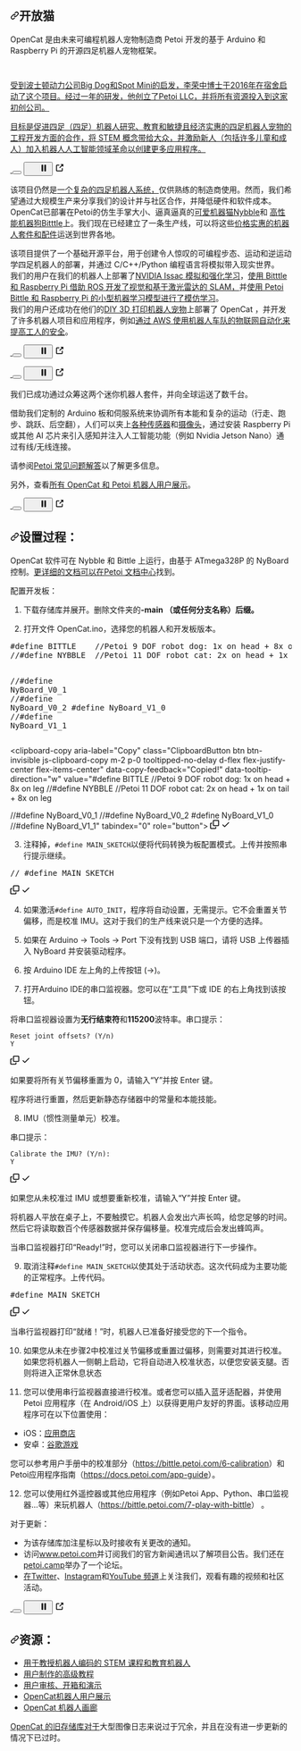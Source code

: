 <div class="Box-sc-g0xbh4-0 bJMeLZ js-snippet-clipboard-copy-unpositioned" data-hpc="true"><article class="markdown-body entry-content container-lg" itemprop="text"><h1 tabindex="-1" dir="auto"><a id="user-content-opencat" class="anchor" aria-hidden="true" tabindex="-1" href="#opencat"><svg class="octicon octicon-link" viewBox="0 0 16 16" version="1.1" width="16" height="16" aria-hidden="true"><path d="m7.775 3.275 1.25-1.25a3.5 3.5 0 1 1 4.95 4.95l-2.5 2.5a3.5 3.5 0 0 1-4.95 0 .751.751 0 0 1 .018-1.042.751.751 0 0 1 1.042-.018 1.998 1.998 0 0 0 2.83 0l2.5-2.5a2.002 2.002 0 0 0-2.83-2.83l-1.25 1.25a.751.751 0 0 1-1.042-.018.751.751 0 0 1-.018-1.042Zm-4.69 9.64a1.998 1.998 0 0 0 2.83 0l1.25-1.25a.751.751 0 0 1 1.042.018.751.751 0 0 1 .018 1.042l-1.25 1.25a3.5 3.5 0 1 1-4.95-4.95l2.5-2.5a3.5 3.5 0 0 1 4.95 0 .751.751 0 0 1-.018 1.042.751.751 0 0 1-1.042.018 1.998 1.998 0 0 0-2.83 0l-2.5 2.5a1.998 1.998 0 0 0 0 2.83Z"></path></svg></a><font style="vertical-align: inherit;"><font style="vertical-align: inherit;">开放猫</font></font></h1>
<p dir="auto"><font style="vertical-align: inherit;"><font style="vertical-align: inherit;">OpenCat 是由未来可编程机器人宠物制造商 Petoi 开发的基于 Arduino 和 Raspberry Pi 的开源四足机器人宠物框架。</font></font></p>
<p dir="auto"><animated-image data-catalyst=""><a target="_blank" rel="noopener noreferrer" href="https://github.com/PetoiCamp/NonCodeFiles/blob/master/gif/walk.gif?raw=true" data-target="animated-image.originalLink"><img src="https://github.com/PetoiCamp/NonCodeFiles/raw/master/gif/walk.gif?raw=true" alt="" style="max-width: 100%; display: inline-block;" data-target="animated-image.originalImage"></a>
      <span class="AnimatedImagePlayer" data-target="animated-image.player" hidden="">
        <a data-target="animated-image.replacedLink" class="AnimatedImagePlayer-images" href="https://github.com/PetoiCamp/NonCodeFiles/blob/master/gif/walk.gif?raw=true" target="_blank">
          
       
<p dir="auto"><animated-image data-catalyst=""><a target="_blank" rel="noopener noreferrer" href="https://github.com/PetoiCamp/NonCodeFiles/blob/master/gif/run.gif?raw=true" data-target="animated-image.originalLink"><img src="https://github.com/PetoiCamp/NonCodeFiles/raw/master/gif/run.gif?raw=true" alt="" style="max-width: 100%; display: inline-block;" data-target="animated-image.originalImage"></a>
      <span class="AnimatedImagePlayer" data-target="animated-image.player" hidden="">
        <a data-target="animated-image.replacedLink" class="AnimatedImagePlayer-images" href="https://github.com/PetoiCamp/NonCodeFiles/blob/master/gif/run.gif?raw=true" target="_blank">
          
        
<p dir="auto"><font style="vertical-align: inherit;"><font style="vertical-align: inherit;">受到波士顿动力公司Big Dog和Spot Mini的启发，李荣中博士于2016年在宿舍启动了这个项目。经过一年的研发，他创立了Petoi LLC，并将所有资源投入到这家初创公司。</font></font></p>
<p dir="auto"><font style="vertical-align: inherit;"><font style="vertical-align: inherit;">目标是促进四足（四足）机器人研究、教育和敏捷且经济实惠的四足机器人宠物的工程开发方面的合作，将 STEM 概念带给大众，并激励新人（包括许多儿童和成人）加入机器人人工智能领域革命以创建更多应用程序。</font></font></p>
<p dir="auto"><animated-image data-catalyst=""><a target="_blank" rel="noopener noreferrer" href="https://github.com/PetoiCamp/NonCodeFiles/blob/master/gif/slope.gif?raw=true" data-target="animated-image.originalLink" hidden=""><img src="https://github.com/PetoiCamp/NonCodeFiles/raw/master/gif/slope.gif?raw=true" alt="" style="max-width: 100%;" data-target="animated-image.originalImage" hidden=""></a>
      <span class="AnimatedImagePlayer" data-target="animated-image.player">
        <a data-target="animated-image.replacedLink" class="AnimatedImagePlayer-images" href="https://github.com/PetoiCamp/NonCodeFiles/blob/master/gif/slope.gif?raw=true" target="_blank">
          <span data-target="animated-image.imageContainer">
            <img data-target="animated-image.replacedImage" alt="" class="AnimatedImagePlayer-animatedImage" src="https://github.com/PetoiCamp/NonCodeFiles/raw/master/gif/slope.gif?raw=true">
          </span>
        </a>
        <button data-target="animated-image.imageButton" class="AnimatedImagePlayer-images" tabindex="-1"></button>
        <span class="AnimatedImagePlayer-controls" data-target="animated-image.controls">
          <button data-target="animated-image.playButton" class="AnimatedImagePlayer-button">
            <svg aria-hidden="true" focusable="false" class="octicon icon-play" width="16" height="16" viewBox="0 0 16 16" fill="none" xmlns="http://www.w3.org/2000/svg">
              <path d="M4 13.5427V2.45734C4 1.82607 4.69692 1.4435 5.2295 1.78241L13.9394 7.32507C14.4334 7.63943 14.4334 8.36057 13.9394 8.67493L5.2295 14.2176C4.69692 14.5565 4 14.1739 4 13.5427Z">
            </path></svg>
            <svg aria-hidden="true" focusable="false" class="octicon icon-pause" width="16" height="16" viewBox="0 0 16 16" xmlns="http://www.w3.org/2000/svg">
              <rect x="4" y="2" width="3" height="12" rx="1"></rect>
              <rect x="9" y="2" width="3" height="12" rx="1"></rect>
            </svg>
          </button>
          <a data-target="animated-image.openButton" aria-label="在新窗口中打开" class="AnimatedImagePlayer-button" href="https://github.com/PetoiCamp/NonCodeFiles/blob/master/gif/slope.gif?raw=true" target="_blank">
            <svg aria-hidden="true" class="octicon" xmlns="http://www.w3.org/2000/svg" viewBox="0 0 16 16" width="16" height="16">
              <path fill-rule="evenodd" d="M10.604 1h4.146a.25.25 0 01.25.25v4.146a.25.25 0 01-.427.177L13.03 4.03 9.28 7.78a.75.75 0 01-1.06-1.06l3.75-3.75-1.543-1.543A.25.25 0 0110.604 1zM3.75 2A1.75 1.75 0 002 3.75v8.5c0 .966.784 1.75 1.75 1.75h8.5A1.75 1.75 0 0014 12.25v-3.5a.75.75 0 00-1.5 0v3.5a.25.25 0 01-.25.25h-8.5a.25.25 0 01-.25-.25v-8.5a.25.25 0 01.25-.25h3.5a.75.75 0 000-1.5h-3.5z"></path>
            </svg>
          </a>
        </span>
      </span></animated-image></p>
<p dir="auto"><font style="vertical-align: inherit;"><font style="vertical-align: inherit;">该项目仍然是</font></font><a href="https://www.petoi.com/pages/petoi-programmable-quadruped-robot-system" rel="nofollow"><font style="vertical-align: inherit;"><font style="vertical-align: inherit;">一个复杂的四足机器人系统，</font></font></a><font style="vertical-align: inherit;"><font style="vertical-align: inherit;">仅供熟练的制造商使用。</font><font style="vertical-align: inherit;">然而，我们希望通过大规模生产来分享我们的设计并与社区合作，并降低硬件和软件成本。</font><font style="vertical-align: inherit;">OpenCat已部署在Petoi的仿生手掌大小、逼真逼真的</font></font><a href="https://www.petoi.com/collections/robots/products/petoi-nybble-robot-cat?utm_source=github&amp;utm_medium=code&amp;utm_campaign=nybble" rel="nofollow"><font style="vertical-align: inherit;"><font style="vertical-align: inherit;">可爱机器猫Nybble</font></font></a><font style="vertical-align: inherit;"><font style="vertical-align: inherit;">和
</font></font><a href="https://www.petoi.com/collections/robots/products/petoi-bittle-robot-dog?utm_source=github&amp;utm_medium=code&amp;utm_campaign=bittle" rel="nofollow"><font style="vertical-align: inherit;"><font style="vertical-align: inherit;">高性能机器狗Bitttle</font></font></a><font style="vertical-align: inherit;"><font style="vertical-align: inherit;">上。</font><font style="vertical-align: inherit;">我们现在已经建立了一条生产线，可以将这些</font></font><a href="https://www.petoi.com/store?utm_source=github&amp;utm_medium=code&amp;utm_campaign=store" rel="nofollow"><font style="vertical-align: inherit;"><font style="vertical-align: inherit;">价格实惠的机器人套件和配件</font></font></a><font style="vertical-align: inherit;"><font style="vertical-align: inherit;">运送到世界各地。</font></font></p>
<p dir="auto"><font style="vertical-align: inherit;"><font style="vertical-align: inherit;">该项目提供了一个基础开源平台，用于创建令人惊叹的可编程步态、运动和逆运动学四足机器人的部署，并通过 C/C++/Python 编程语言将模拟带入现实世界。</font></font><br><font style="vertical-align: inherit;"><font style="vertical-align: inherit;">
我们的用户在我们的机器人上部署了</font></font><a href="https://www.youtube.com/playlist?list=PLHMFXft_rV6MWNGyofDzRhpatxZuUZMdg" rel="nofollow"><font style="vertical-align: inherit;"><font style="vertical-align: inherit;">NVIDIA Issac 模拟和强化学习</font></font></a><font style="vertical-align: inherit;"><font style="vertical-align: inherit;">，</font></font><a href="https://www.youtube.com/watch?v=uXpQUIF_Jyk&amp;list=PLHMFXft_rV6MWNGyofDzRhpatxZuUZMdg&amp;index=6" rel="nofollow"><font style="vertical-align: inherit;"><font style="vertical-align: inherit;">使用 Bitttle 和 Raspberry Pi 借助 ROS 开发了视觉和基于激光雷达的 SLAM，</font></font></a><font style="vertical-align: inherit;"><font style="vertical-align: inherit;">并</font></font><a href="https://www.learnwitharobot.com/p/imitation-learning-with-petoi-bittle" rel="nofollow"><font style="vertical-align: inherit;"><font style="vertical-align: inherit;">使用 Petoi Bittle 和 Raspberry Pi 的小型机器学习模型进行了模仿学习</font></font></a><font style="vertical-align: inherit;"><font style="vertical-align: inherit;">。</font></font><br><font style="vertical-align: inherit;"><font style="vertical-align: inherit;">
我们的用户还成功在他们的</font></font><a href="https://www.petoi.com/pages/3d-printed-robot-dog-robot-cat" rel="nofollow"><font style="vertical-align: inherit;"><font style="vertical-align: inherit;">DIY 3D 打印机器人宠物</font></font></a><font style="vertical-align: inherit;"><font style="vertical-align: inherit;">上部署了 OpenCat ，并开发了许多机器人项目和应用程序，例如</font></font><a href="https://www.petoi.com/blogs/blog/aws-iot-robot-fleet-demo-with-petoi-bittle" rel="nofollow"><font style="vertical-align: inherit;"><font style="vertical-align: inherit;">通过 AWS 使用机器人车队的物联网自动化来提高工人的安全</font></font></a><font style="vertical-align: inherit;"><font style="vertical-align: inherit;">。</font></font></p>
<p dir="auto"><animated-image data-catalyst=""><a target="_blank" rel="noopener noreferrer" href="https://github.com/PetoiCamp/NonCodeFiles/blob/master/gif/stand.gif?raw=true" data-target="animated-image.originalLink" hidden=""><img src="https://github.com/PetoiCamp/NonCodeFiles/raw/master/gif/stand.gif?raw=true" alt="" style="max-width: 100%;" data-target="animated-image.originalImage" hidden=""></a>
      <span class="AnimatedImagePlayer" data-target="animated-image.player">
        <a data-target="animated-image.replacedLink" class="AnimatedImagePlayer-images" href="https://github.com/PetoiCamp/NonCodeFiles/blob/master/gif/stand.gif?raw=true" target="_blank">
          <span data-target="animated-image.imageContainer">
            <img data-target="animated-image.replacedImage" alt="" class="AnimatedImagePlayer-animatedImage" src="https://github.com/PetoiCamp/NonCodeFiles/raw/master/gif/stand.gif?raw=true">
          </span>
        </a>
        <button data-target="animated-image.imageButton" class="AnimatedImagePlayer-images" tabindex="-1"></button>
        <span class="AnimatedImagePlayer-controls" data-target="animated-image.controls">
          <button data-target="animated-image.playButton" class="AnimatedImagePlayer-button">
            <svg aria-hidden="true" focusable="false" class="octicon icon-play" width="16" height="16" viewBox="0 0 16 16" fill="none" xmlns="http://www.w3.org/2000/svg">
              <path d="M4 13.5427V2.45734C4 1.82607 4.69692 1.4435 5.2295 1.78241L13.9394 7.32507C14.4334 7.63943 14.4334 8.36057 13.9394 8.67493L5.2295 14.2176C4.69692 14.5565 4 14.1739 4 13.5427Z">
            </path></svg>
            <svg aria-hidden="true" focusable="false" class="octicon icon-pause" width="16" height="16" viewBox="0 0 16 16" xmlns="http://www.w3.org/2000/svg">
              <rect x="4" y="2" width="3" height="12" rx="1"></rect>
              <rect x="9" y="2" width="3" height="12" rx="1"></rect>
            </svg>
          </button>
          <a data-target="animated-image.openButton" aria-label="在新窗口中打开" class="AnimatedImagePlayer-button" href="https://github.com/PetoiCamp/NonCodeFiles/blob/master/gif/stand.gif?raw=true" target="_blank">
            <svg aria-hidden="true" class="octicon" xmlns="http://www.w3.org/2000/svg" viewBox="0 0 16 16" width="16" height="16">
              <path fill-rule="evenodd" d="M10.604 1h4.146a.25.25 0 01.25.25v4.146a.25.25 0 01-.427.177L13.03 4.03 9.28 7.78a.75.75 0 01-1.06-1.06l3.75-3.75-1.543-1.543A.25.25 0 0110.604 1zM3.75 2A1.75 1.75 0 002 3.75v8.5c0 .966.784 1.75 1.75 1.75h8.5A1.75 1.75 0 0014 12.25v-3.5a.75.75 0 00-1.5 0v3.5a.25.25 0 01-.25.25h-8.5a.25.25 0 01-.25-.25v-8.5a.25.25 0 01.25-.25h3.5a.75.75 0 000-1.5h-3.5z"></path>
            </svg>
          </a>
        </span>
      </span></animated-image></p>
<p dir="auto"><animated-image data-catalyst=""><a target="_blank" rel="noopener noreferrer" href="https://github.com/PetoiCamp/NonCodeFiles/blob/master/gif/NybbleBalance.gif?raw=true" data-target="animated-image.originalLink" hidden=""><img src="https://github.com/PetoiCamp/NonCodeFiles/raw/master/gif/NybbleBalance.gif?raw=true" alt="" style="max-width: 100%;" data-target="animated-image.originalImage" hidden=""></a>
      <span class="AnimatedImagePlayer" data-target="animated-image.player">
        <a data-target="animated-image.replacedLink" class="AnimatedImagePlayer-images" href="https://github.com/PetoiCamp/NonCodeFiles/blob/master/gif/NybbleBalance.gif?raw=true" target="_blank">
          <span data-target="animated-image.imageContainer">
            <img data-target="animated-image.replacedImage" alt="" class="AnimatedImagePlayer-animatedImage" src="https://github.com/PetoiCamp/NonCodeFiles/raw/master/gif/NybbleBalance.gif?raw=true">
          </span>
        </a>
        <button data-target="animated-image.imageButton" class="AnimatedImagePlayer-images" tabindex="-1"></button>
        <span class="AnimatedImagePlayer-controls" data-target="animated-image.controls">
          <button data-target="animated-image.playButton" class="AnimatedImagePlayer-button">
            <svg aria-hidden="true" focusable="false" class="octicon icon-play" width="16" height="16" viewBox="0 0 16 16" fill="none" xmlns="http://www.w3.org/2000/svg">
              <path d="M4 13.5427V2.45734C4 1.82607 4.69692 1.4435 5.2295 1.78241L13.9394 7.32507C14.4334 7.63943 14.4334 8.36057 13.9394 8.67493L5.2295 14.2176C4.69692 14.5565 4 14.1739 4 13.5427Z">
            </path></svg>
            <svg aria-hidden="true" focusable="false" class="octicon icon-pause" width="16" height="16" viewBox="0 0 16 16" xmlns="http://www.w3.org/2000/svg">
              <rect x="4" y="2" width="3" height="12" rx="1"></rect>
              <rect x="9" y="2" width="3" height="12" rx="1"></rect>
            </svg>
          </button>
          <a data-target="animated-image.openButton" aria-label="在新窗口中打开" class="AnimatedImagePlayer-button" href="https://github.com/PetoiCamp/NonCodeFiles/blob/master/gif/NybbleBalance.gif?raw=true" target="_blank">
            <svg aria-hidden="true" class="octicon" xmlns="http://www.w3.org/2000/svg" viewBox="0 0 16 16" width="16" height="16">
              <path fill-rule="evenodd" d="M10.604 1h4.146a.25.25 0 01.25.25v4.146a.25.25 0 01-.427.177L13.03 4.03 9.28 7.78a.75.75 0 01-1.06-1.06l3.75-3.75-1.543-1.543A.25.25 0 0110.604 1zM3.75 2A1.75 1.75 0 002 3.75v8.5c0 .966.784 1.75 1.75 1.75h8.5A1.75 1.75 0 0014 12.25v-3.5a.75.75 0 00-1.5 0v3.5a.25.25 0 01-.25.25h-8.5a.25.25 0 01-.25-.25v-8.5a.25.25 0 01.25-.25h3.5a.75.75 0 000-1.5h-3.5z"></path>
            </svg>
          </a>
        </span>
      </span></animated-image></p>
<p dir="auto"><font style="vertical-align: inherit;"><font style="vertical-align: inherit;">我们已成功通过众筹这两个迷你机器人套件，并向全球运送了数千台。</font></font></p>
<p dir="auto"><font style="vertical-align: inherit;"><font style="vertical-align: inherit;">借助我们定制的 Arduino 板和伺服系统来协调所有本能和复杂的运动（行走、跑步、跳跃、后空翻），人们可以夹上</font></font><a href="https://www.petoi.com/products/petoi-sensor-pack" rel="nofollow"><font style="vertical-align: inherit;"><font style="vertical-align: inherit;">各种传感器</font></font></a><font style="vertical-align: inherit;"><font style="vertical-align: inherit;">和</font></font><a href="https://www.petoi.com/products/intelligent-camera-module" rel="nofollow"><font style="vertical-align: inherit;"><font style="vertical-align: inherit;">摄像头</font></font></a><font style="vertical-align: inherit;"><font style="vertical-align: inherit;">，通过安装 Raspberry Pi 或其他 AI 芯片来引入感知并注入人工智能功能（例如 Nvidia Jetson Nano）通过有线/无线连接。</font></font></p>
<p dir="auto"><font style="vertical-align: inherit;"><font style="vertical-align: inherit;">请参阅</font></font><a href="https://www.petoi.com/pages/faq?utm_source=github&amp;utm_medium=code&amp;utm_campaign=faq" rel="nofollow"><font style="vertical-align: inherit;"><font style="vertical-align: inherit;">Petoi 常见问题解答</font></font></a><font style="vertical-align: inherit;"><font style="vertical-align: inherit;">以了解更多信息。</font></font></p>
<p dir="auto"><font style="vertical-align: inherit;"><font style="vertical-align: inherit;">另外，查看</font></font><a href="https://www.petoi.camp/forum/showcase" rel="nofollow"><font style="vertical-align: inherit;"><font style="vertical-align: inherit;">所有 OpenCat 和 Petoi 机器人用户展示</font></font></a><font style="vertical-align: inherit;"><font style="vertical-align: inherit;">。</font></font></p>
<p dir="auto"><animated-image data-catalyst=""><a target="_blank" rel="noopener noreferrer" href="https://github.com/PetoiCamp/NonCodeFiles/blob/master/gif/ball.gif?raw=true" data-target="animated-image.originalLink" hidden=""><img src="https://github.com/PetoiCamp/NonCodeFiles/raw/master/gif/ball.gif?raw=true" alt="" style="max-width: 100%;" data-target="animated-image.originalImage" hidden=""></a>
      <span class="AnimatedImagePlayer" data-target="animated-image.player">
        <a data-target="animated-image.replacedLink" class="AnimatedImagePlayer-images" href="https://github.com/PetoiCamp/NonCodeFiles/blob/master/gif/ball.gif?raw=true" target="_blank">
          <span data-target="animated-image.imageContainer">
            <img data-target="animated-image.replacedImage" alt="" class="AnimatedImagePlayer-animatedImage" src="https://github.com/PetoiCamp/NonCodeFiles/raw/master/gif/ball.gif?raw=true">
          </span>
        </a>
        <button data-target="animated-image.imageButton" class="AnimatedImagePlayer-images" tabindex="-1"></button>
        <span class="AnimatedImagePlayer-controls" data-target="animated-image.controls">
          <button data-target="animated-image.playButton" class="AnimatedImagePlayer-button">
            <svg aria-hidden="true" focusable="false" class="octicon icon-play" width="16" height="16" viewBox="0 0 16 16" fill="none" xmlns="http://www.w3.org/2000/svg">
              <path d="M4 13.5427V2.45734C4 1.82607 4.69692 1.4435 5.2295 1.78241L13.9394 7.32507C14.4334 7.63943 14.4334 8.36057 13.9394 8.67493L5.2295 14.2176C4.69692 14.5565 4 14.1739 4 13.5427Z">
            </path></svg>
            <svg aria-hidden="true" focusable="false" class="octicon icon-pause" width="16" height="16" viewBox="0 0 16 16" xmlns="http://www.w3.org/2000/svg">
              <rect x="4" y="2" width="3" height="12" rx="1"></rect>
              <rect x="9" y="2" width="3" height="12" rx="1"></rect>
            </svg>
          </button>
          <a data-target="animated-image.openButton" aria-label="在新窗口中打开" class="AnimatedImagePlayer-button" href="https://github.com/PetoiCamp/NonCodeFiles/blob/master/gif/ball.gif?raw=true" target="_blank">
            <svg aria-hidden="true" class="octicon" xmlns="http://www.w3.org/2000/svg" viewBox="0 0 16 16" width="16" height="16">
              <path fill-rule="evenodd" d="M10.604 1h4.146a.25.25 0 01.25.25v4.146a.25.25 0 01-.427.177L13.03 4.03 9.28 7.78a.75.75 0 01-1.06-1.06l3.75-3.75-1.543-1.543A.25.25 0 0110.604 1zM3.75 2A1.75 1.75 0 002 3.75v8.5c0 .966.784 1.75 1.75 1.75h8.5A1.75 1.75 0 0014 12.25v-3.5a.75.75 0 00-1.5 0v3.5a.25.25 0 01-.25.25h-8.5a.25.25 0 01-.25-.25v-8.5a.25.25 0 01.25-.25h3.5a.75.75 0 000-1.5h-3.5z"></path>
            </svg>
          </a>
        </span>
      </span></animated-image></p>
<h2 tabindex="-1" dir="auto"><a id="user-content-setup--process" class="anchor" aria-hidden="true" tabindex="-1" href="#setup--process"><svg class="octicon octicon-link" viewBox="0 0 16 16" version="1.1" width="16" height="16" aria-hidden="true"><path d="m7.775 3.275 1.25-1.25a3.5 3.5 0 1 1 4.95 4.95l-2.5 2.5a3.5 3.5 0 0 1-4.95 0 .751.751 0 0 1 .018-1.042.751.751 0 0 1 1.042-.018 1.998 1.998 0 0 0 2.83 0l2.5-2.5a2.002 2.002 0 0 0-2.83-2.83l-1.25 1.25a.751.751 0 0 1-1.042-.018.751.751 0 0 1-.018-1.042Zm-4.69 9.64a1.998 1.998 0 0 0 2.83 0l1.25-1.25a.751.751 0 0 1 1.042.018.751.751 0 0 1 .018 1.042l-1.25 1.25a3.5 3.5 0 1 1-4.95-4.95l2.5-2.5a3.5 3.5 0 0 1 4.95 0 .751.751 0 0 1-.018 1.042.751.751 0 0 1-1.042.018 1.998 1.998 0 0 0-2.83 0l-2.5 2.5a1.998 1.998 0 0 0 0 2.83Z"></path></svg></a><font style="vertical-align: inherit;"><font style="vertical-align: inherit;">设置过程：</font></font></h2>
<p dir="auto"><font style="vertical-align: inherit;"><font style="vertical-align: inherit;">OpenCat 软件可在 Nybble 和 Bittle 上运行，由基于 ATmega328P 的 NyBoard 控制。</font></font><a href="https://docs.petoi.com" rel="nofollow"><font style="vertical-align: inherit;"><font style="vertical-align: inherit;">更详细的文档可以在Petoi 文档中心</font></font></a><font style="vertical-align: inherit;"><font style="vertical-align: inherit;">找到</font><font style="vertical-align: inherit;">。</font></font></p>
<p dir="auto"><font style="vertical-align: inherit;"><font style="vertical-align: inherit;">配置开发板：</font></font></p>
<ol dir="auto">
<li>
<p dir="auto"><font style="vertical-align: inherit;"><font style="vertical-align: inherit;">下载存储库并展开。</font><font style="vertical-align: inherit;">删除</font><font style="vertical-align: inherit;">文件夹的</font></font><strong><font style="vertical-align: inherit;"><font style="vertical-align: inherit;">-main （或任何分支名称）后缀。</font></font></strong><font style="vertical-align: inherit;"></font></p>
</li>
<li>
<p dir="auto"><font style="vertical-align: inherit;"><font style="vertical-align: inherit;">打开文件 OpenCat.ino，选择您的机器人和开发板版本。</font></font></p>
</li>
</ol>
<div class="highlight highlight-source-c++ notranslate position-relative overflow-auto" dir="auto"><pre>#<span class="pl-k">define</span> <span class="pl-en">BITTLE</span>    <span class="pl-c"><span class="pl-c">//</span>Petoi 9 DOF robot dog: 1x on head + 8x on leg</span>
<span class="pl-c"><span class="pl-c">//</span>#define NYBBLE  //Petoi 11 DOF robot cat: 2x on head + 1x on tail + 8x on leg</span>

<span class="pl-c"><span class="pl-c">//</span>#define NyBoard_V0_1</span>
<span class="pl-c"><span class="pl-c">//</span>#define NyBoard_V0_2</span>
#define NyBoard_V1_0
<span class="pl-c"><span class="pl-c">//</span>#define NyBoard_V1_1</span></pre><div class="zeroclipboard-container">
    <clipboard-copy aria-label="Copy" class="ClipboardButton btn btn-invisible js-clipboard-copy m-2 p-0 tooltipped-no-delay d-flex flex-justify-center flex-items-center" data-copy-feedback="Copied!" data-tooltip-direction="w" value="#define BITTLE    //Petoi 9 DOF robot dog: 1x on head + 8x on leg
//#define NYBBLE  //Petoi 11 DOF robot cat: 2x on head + 1x on tail + 8x on leg

//#define NyBoard_V0_1
//#define NyBoard_V0_2
#define NyBoard_V1_0
//#define NyBoard_V1_1" tabindex="0" role="button">
      <svg aria-hidden="true" height="16" viewBox="0 0 16 16" version="1.1" width="16" data-view-component="true" class="octicon octicon-copy js-clipboard-copy-icon">
    <path d="M0 6.75C0 5.784.784 5 1.75 5h1.5a.75.75 0 0 1 0 1.5h-1.5a.25.25 0 0 0-.25.25v7.5c0 .138.112.25.25.25h7.5a.25.25 0 0 0 .25-.25v-1.5a.75.75 0 0 1 1.5 0v1.5A1.75 1.75 0 0 1 9.25 16h-7.5A1.75 1.75 0 0 1 0 14.25Z"></path><path d="M5 1.75C5 .784 5.784 0 6.75 0h7.5C15.216 0 16 .784 16 1.75v7.5A1.75 1.75 0 0 1 14.25 11h-7.5A1.75 1.75 0 0 1 5 9.25Zm1.75-.25a.25.25 0 0 0-.25.25v7.5c0 .138.112.25.25.25h7.5a.25.25 0 0 0 .25-.25v-7.5a.25.25 0 0 0-.25-.25Z"></path>
</svg>
      <svg aria-hidden="true" height="16" viewBox="0 0 16 16" version="1.1" width="16" data-view-component="true" class="octicon octicon-check js-clipboard-check-icon color-fg-success d-none">
    <path d="M13.78 4.22a.75.75 0 0 1 0 1.06l-7.25 7.25a.75.75 0 0 1-1.06 0L2.22 9.28a.751.751 0 0 1 .018-1.042.751.751 0 0 1 1.042-.018L6 10.94l6.72-6.72a.75.75 0 0 1 1.06 0Z"></path>
</svg>
    </clipboard-copy>
  </div></div>
<ol start="3" dir="auto">
<li><font style="vertical-align: inherit;"><font style="vertical-align: inherit;">注释掉，</font></font><code>#define MAIN_SKETCH</code><font style="vertical-align: inherit;"><font style="vertical-align: inherit;">以便将代码转换为板配置模式。</font><font style="vertical-align: inherit;">上传并按照串行提示继续。</font></font></li>
</ol>
<div class="highlight highlight-source-c++ notranslate position-relative overflow-auto" dir="auto"><pre><span class="pl-c"><span class="pl-c">//</span> #define MAIN_SKETCH</span></pre><div class="zeroclipboard-container">
    <clipboard-copy aria-label="Copy" class="ClipboardButton btn btn-invisible js-clipboard-copy m-2 p-0 tooltipped-no-delay d-flex flex-justify-center flex-items-center" data-copy-feedback="Copied!" data-tooltip-direction="w" value="// #define MAIN_SKETCH" tabindex="0" role="button">
      <svg aria-hidden="true" height="16" viewBox="0 0 16 16" version="1.1" width="16" data-view-component="true" class="octicon octicon-copy js-clipboard-copy-icon">
    <path d="M0 6.75C0 5.784.784 5 1.75 5h1.5a.75.75 0 0 1 0 1.5h-1.5a.25.25 0 0 0-.25.25v7.5c0 .138.112.25.25.25h7.5a.25.25 0 0 0 .25-.25v-1.5a.75.75 0 0 1 1.5 0v1.5A1.75 1.75 0 0 1 9.25 16h-7.5A1.75 1.75 0 0 1 0 14.25Z"></path><path d="M5 1.75C5 .784 5.784 0 6.75 0h7.5C15.216 0 16 .784 16 1.75v7.5A1.75 1.75 0 0 1 14.25 11h-7.5A1.75 1.75 0 0 1 5 9.25Zm1.75-.25a.25.25 0 0 0-.25.25v7.5c0 .138.112.25.25.25h7.5a.25.25 0 0 0 .25-.25v-7.5a.25.25 0 0 0-.25-.25Z"></path>
</svg>
      <svg aria-hidden="true" height="16" viewBox="0 0 16 16" version="1.1" width="16" data-view-component="true" class="octicon octicon-check js-clipboard-check-icon color-fg-success d-none">
    <path d="M13.78 4.22a.75.75 0 0 1 0 1.06l-7.25 7.25a.75.75 0 0 1-1.06 0L2.22 9.28a.751.751 0 0 1 .018-1.042.751.751 0 0 1 1.042-.018L6 10.94l6.72-6.72a.75.75 0 0 1 1.06 0Z"></path>
</svg>
    </clipboard-copy>
  </div></div>
<ol start="4" dir="auto">
<li>
<p dir="auto"><font style="vertical-align: inherit;"><font style="vertical-align: inherit;">如果激活</font></font><code>#define AUTO_INIT</code><font style="vertical-align: inherit;"><font style="vertical-align: inherit;">，程序将自动设置，无需提示。</font><font style="vertical-align: inherit;">它不会重置关节偏移，而是校准 IMU。</font><font style="vertical-align: inherit;">这对于我们的生产线来说只是一个方便的选择。</font></font></p>
</li>
<li>
<p dir="auto"><font style="vertical-align: inherit;"><font style="vertical-align: inherit;">如果在 Arduino -&gt; Tools -&gt; Port 下没有找到 USB 端口，请将 USB 上传器插入 NyBoard 并安装驱动程序。</font></font></p>
</li>
<li>
<p dir="auto"><font style="vertical-align: inherit;"><font style="vertical-align: inherit;">按 Arduino IDE 左上角的上传按钮 (-&gt;)。</font></font></p>
</li>
<li>
<p dir="auto"><font style="vertical-align: inherit;"><font style="vertical-align: inherit;">打开Arduino IDE的串口监视器。</font><font style="vertical-align: inherit;">您可以在“工具”下或 IDE 的右上角找到该按钮。</font></font></p>
</li>
</ol>
<p dir="auto"><font style="vertical-align: inherit;"><font style="vertical-align: inherit;">将串口监视器设置为</font></font><strong><font style="vertical-align: inherit;"><font style="vertical-align: inherit;">无行结束符</font></font></strong><font style="vertical-align: inherit;"><font style="vertical-align: inherit;">和</font></font><strong><font style="vertical-align: inherit;"><font style="vertical-align: inherit;">115200</font></font></strong><font style="vertical-align: inherit;"><font style="vertical-align: inherit;">波特率。</font><font style="vertical-align: inherit;">串口提示：</font></font></p>
<div class="snippet-clipboard-content notranslate position-relative overflow-auto"><pre class="notranslate"><code>Reset joint offsets? (Y/n)
Y
</code></pre><div class="zeroclipboard-container">
    <clipboard-copy aria-label="Copy" class="ClipboardButton btn btn-invisible js-clipboard-copy m-2 p-0 tooltipped-no-delay d-flex flex-justify-center flex-items-center" data-copy-feedback="Copied!" data-tooltip-direction="w" value="Reset joint offsets? (Y/n)
Y" tabindex="0" role="button">
      <svg aria-hidden="true" height="16" viewBox="0 0 16 16" version="1.1" width="16" data-view-component="true" class="octicon octicon-copy js-clipboard-copy-icon">
    <path d="M0 6.75C0 5.784.784 5 1.75 5h1.5a.75.75 0 0 1 0 1.5h-1.5a.25.25 0 0 0-.25.25v7.5c0 .138.112.25.25.25h7.5a.25.25 0 0 0 .25-.25v-1.5a.75.75 0 0 1 1.5 0v1.5A1.75 1.75 0 0 1 9.25 16h-7.5A1.75 1.75 0 0 1 0 14.25Z"></path><path d="M5 1.75C5 .784 5.784 0 6.75 0h7.5C15.216 0 16 .784 16 1.75v7.5A1.75 1.75 0 0 1 14.25 11h-7.5A1.75 1.75 0 0 1 5 9.25Zm1.75-.25a.25.25 0 0 0-.25.25v7.5c0 .138.112.25.25.25h7.5a.25.25 0 0 0 .25-.25v-7.5a.25.25 0 0 0-.25-.25Z"></path>
</svg>
      <svg aria-hidden="true" height="16" viewBox="0 0 16 16" version="1.1" width="16" data-view-component="true" class="octicon octicon-check js-clipboard-check-icon color-fg-success d-none">
    <path d="M13.78 4.22a.75.75 0 0 1 0 1.06l-7.25 7.25a.75.75 0 0 1-1.06 0L2.22 9.28a.751.751 0 0 1 .018-1.042.751.751 0 0 1 1.042-.018L6 10.94l6.72-6.72a.75.75 0 0 1 1.06 0Z"></path>
</svg>
    </clipboard-copy>
  </div></div>
<p dir="auto"><font style="vertical-align: inherit;"><font style="vertical-align: inherit;">如果要将所有关节偏移重置为 0，请输入“Y”并按 Enter 键。</font></font></p>
<p dir="auto"><font style="vertical-align: inherit;"><font style="vertical-align: inherit;">程序将进行重置，然后更新静态存储器中的常量和本能技能。</font></font></p>
<ol start="8" dir="auto">
<li><font style="vertical-align: inherit;"><font style="vertical-align: inherit;">IMU（惯性测量单元）校准。</font></font></li>
</ol>
<p dir="auto"><font style="vertical-align: inherit;"><font style="vertical-align: inherit;">串口提示：</font></font></p>
<div class="snippet-clipboard-content notranslate position-relative overflow-auto"><pre class="notranslate"><code>Calibrate the IMU? (Y/n):
Y
</code></pre><div class="zeroclipboard-container">
    <clipboard-copy aria-label="Copy" class="ClipboardButton btn btn-invisible js-clipboard-copy m-2 p-0 tooltipped-no-delay d-flex flex-justify-center flex-items-center" data-copy-feedback="Copied!" data-tooltip-direction="w" value="Calibrate the IMU? (Y/n):
Y" tabindex="0" role="button">
      <svg aria-hidden="true" height="16" viewBox="0 0 16 16" version="1.1" width="16" data-view-component="true" class="octicon octicon-copy js-clipboard-copy-icon">
    <path d="M0 6.75C0 5.784.784 5 1.75 5h1.5a.75.75 0 0 1 0 1.5h-1.5a.25.25 0 0 0-.25.25v7.5c0 .138.112.25.25.25h7.5a.25.25 0 0 0 .25-.25v-1.5a.75.75 0 0 1 1.5 0v1.5A1.75 1.75 0 0 1 9.25 16h-7.5A1.75 1.75 0 0 1 0 14.25Z"></path><path d="M5 1.75C5 .784 5.784 0 6.75 0h7.5C15.216 0 16 .784 16 1.75v7.5A1.75 1.75 0 0 1 14.25 11h-7.5A1.75 1.75 0 0 1 5 9.25Zm1.75-.25a.25.25 0 0 0-.25.25v7.5c0 .138.112.25.25.25h7.5a.25.25 0 0 0 .25-.25v-7.5a.25.25 0 0 0-.25-.25Z"></path>
</svg>
      <svg aria-hidden="true" height="16" viewBox="0 0 16 16" version="1.1" width="16" data-view-component="true" class="octicon octicon-check js-clipboard-check-icon color-fg-success d-none">
    <path d="M13.78 4.22a.75.75 0 0 1 0 1.06l-7.25 7.25a.75.75 0 0 1-1.06 0L2.22 9.28a.751.751 0 0 1 .018-1.042.751.751 0 0 1 1.042-.018L6 10.94l6.72-6.72a.75.75 0 0 1 1.06 0Z"></path>
</svg>
    </clipboard-copy>
  </div></div>
<p dir="auto"><font style="vertical-align: inherit;"><font style="vertical-align: inherit;">如果您从未校准过 IMU 或想要重新校准，请输入“Y”并按 Enter 键。</font></font></p>
<p dir="auto"><font style="vertical-align: inherit;"><font style="vertical-align: inherit;">将机器人平放在桌子上，不要触摸它。</font><font style="vertical-align: inherit;">机器人会发出六声长鸣，给您足够的时间。</font><font style="vertical-align: inherit;">然后它将读取数百个传感器数据并保存偏移量。</font><font style="vertical-align: inherit;">校准完成后会发出蜂鸣声。</font></font></p>
<p dir="auto"><font style="vertical-align: inherit;"><font style="vertical-align: inherit;">当串口监视器打印“Ready!”时，您可以关闭串口监视器进行下一步操作。</font></font></p>
<ol start="9" dir="auto">
<li><font style="vertical-align: inherit;"><font style="vertical-align: inherit;">取消注释</font></font><code>#define MAIN_SKETCH</code><font style="vertical-align: inherit;"><font style="vertical-align: inherit;">以使其处于活动状态。</font><font style="vertical-align: inherit;">这次代码成为主要功能的正常程序。</font><font style="vertical-align: inherit;">上传代码。</font></font></li>
</ol>
<div class="highlight highlight-source-c++ notranslate position-relative overflow-auto" dir="auto"><pre>#<span class="pl-k">define</span> <span class="pl-en">MAIN_SKETCH</span></pre><div class="zeroclipboard-container">
    <clipboard-copy aria-label="Copy" class="ClipboardButton btn btn-invisible js-clipboard-copy m-2 p-0 tooltipped-no-delay d-flex flex-justify-center flex-items-center" data-copy-feedback="Copied!" data-tooltip-direction="w" value="#define MAIN_SKETCH" tabindex="0" role="button">
      <svg aria-hidden="true" height="16" viewBox="0 0 16 16" version="1.1" width="16" data-view-component="true" class="octicon octicon-copy js-clipboard-copy-icon">
    <path d="M0 6.75C0 5.784.784 5 1.75 5h1.5a.75.75 0 0 1 0 1.5h-1.5a.25.25 0 0 0-.25.25v7.5c0 .138.112.25.25.25h7.5a.25.25 0 0 0 .25-.25v-1.5a.75.75 0 0 1 1.5 0v1.5A1.75 1.75 0 0 1 9.25 16h-7.5A1.75 1.75 0 0 1 0 14.25Z"></path><path d="M5 1.75C5 .784 5.784 0 6.75 0h7.5C15.216 0 16 .784 16 1.75v7.5A1.75 1.75 0 0 1 14.25 11h-7.5A1.75 1.75 0 0 1 5 9.25Zm1.75-.25a.25.25 0 0 0-.25.25v7.5c0 .138.112.25.25.25h7.5a.25.25 0 0 0 .25-.25v-7.5a.25.25 0 0 0-.25-.25Z"></path>
</svg>
      <svg aria-hidden="true" height="16" viewBox="0 0 16 16" version="1.1" width="16" data-view-component="true" class="octicon octicon-check js-clipboard-check-icon color-fg-success d-none">
    <path d="M13.78 4.22a.75.75 0 0 1 0 1.06l-7.25 7.25a.75.75 0 0 1-1.06 0L2.22 9.28a.751.751 0 0 1 .018-1.042.751.751 0 0 1 1.042-.018L6 10.94l6.72-6.72a.75.75 0 0 1 1.06 0Z"></path>
</svg>
    </clipboard-copy>
  </div></div>
<p dir="auto"><font style="vertical-align: inherit;"><font style="vertical-align: inherit;">当串行监视器打印“就绪！”时，机器人已准备好接受您的下一个指令。</font></font></p>
<ol start="10" dir="auto">
<li>
<p dir="auto"><font style="vertical-align: inherit;"><font style="vertical-align: inherit;">如果您从未在步骤2中校准过关节偏移或重置过偏移，则需要对其进行校准。</font><font style="vertical-align: inherit;">如果您将机器人一侧朝上启动，它将自动进入校准状态，以便您安装支腿。</font><font style="vertical-align: inherit;">否则将进入正常休息状态</font></font></p>
</li>
<li>
<p dir="auto"><font style="vertical-align: inherit;"><font style="vertical-align: inherit;">您可以使用串行监视器直接进行校准。</font><font style="vertical-align: inherit;">或者您可以插入蓝牙适配器，并使用 Petoi 应用程序（在 Android/iOS 上）以获得更用户友好的界面。</font><font style="vertical-align: inherit;">该移动应用程序可在以下位置使用：</font></font></p>
</li>
</ol>
<ul dir="auto">
<li><font style="vertical-align: inherit;"><font style="vertical-align: inherit;">iOS：</font></font><a href="https://apps.apple.com/us/app/petoi/id1581548095" rel="nofollow"><font style="vertical-align: inherit;"><font style="vertical-align: inherit;">应用商店</font></font></a></li>
<li><font style="vertical-align: inherit;"><font style="vertical-align: inherit;">安卓：</font></font><a href="https://play.google.com/store/apps/details?id=com.petoi.petoiapp" rel="nofollow"><font style="vertical-align: inherit;"><font style="vertical-align: inherit;">谷歌游戏</font></font></a></li>
</ul>
<p dir="auto"><font style="vertical-align: inherit;"><font style="vertical-align: inherit;">您可以参考用户手册中的校准部分（</font></font><a href="https://bittle.petoi.com/6-calibration" rel="nofollow"><font style="vertical-align: inherit;"><font style="vertical-align: inherit;">https://bittle.petoi.com/6-calibration</font></font></a><font style="vertical-align: inherit;"><font style="vertical-align: inherit;">）和Petoi应用程序指南（</font></font><a href="https://docs.petoi.com/app-guide" rel="nofollow"><font style="vertical-align: inherit;"><font style="vertical-align: inherit;">https://docs.petoi.com/app-guide</font></font></a><font style="vertical-align: inherit;"><font style="vertical-align: inherit;">）。</font></font></p>
<ol start="12" dir="auto">
<li><font style="vertical-align: inherit;"><font style="vertical-align: inherit;">您可以使用红外遥控器或其他应用程序（例如Petoi App、Python、串口监视器...等）来玩机器人（</font></font><a href="https://bittle.petoi.com/7-play-with-bittle" rel="nofollow"><font style="vertical-align: inherit;"><font style="vertical-align: inherit;">https://bittle.petoi.com/7-play-with-bittle</font></font></a><font style="vertical-align: inherit;"><font style="vertical-align: inherit;">） 。</font></font></li>
</ol>
<p dir="auto"><font style="vertical-align: inherit;"><font style="vertical-align: inherit;">对于更新：</font></font></p>
<ul dir="auto">
<li><font style="vertical-align: inherit;"><font style="vertical-align: inherit;">为该存储库加注星标以及时接收有关更改的通知。</font></font></li>
<li><font style="vertical-align: inherit;"><font style="vertical-align: inherit;">访问</font></font><a href="http://www.petoi.com" rel="nofollow"><font style="vertical-align: inherit;"><font style="vertical-align: inherit;">www.petoi.com</font></font></a><font style="vertical-align: inherit;"><font style="vertical-align: inherit;">并订阅我们的官方新闻通讯以了解项目公告。</font><font style="vertical-align: inherit;">我们还在</font></font><a href="https://www.petoi.com/forum" rel="nofollow"><font style="vertical-align: inherit;"><font style="vertical-align: inherit;">petoi.camp</font></font></a><font style="vertical-align: inherit;"><font style="vertical-align: inherit;">举办了一个论坛。</font></font></li>
<li><font style="vertical-align: inherit;"></font><a href="https://twitter.com/petoicamp" rel="nofollow"><font style="vertical-align: inherit;"><font style="vertical-align: inherit;">在Twitter</font></font></a><font style="vertical-align: inherit;"><font style="vertical-align: inherit;">、</font></font><a href="https://www.instagram.com/petoicamp/" rel="nofollow"><font style="vertical-align: inherit;"><font style="vertical-align: inherit;">Instagram</font></font></a><font style="vertical-align: inherit;"><font style="vertical-align: inherit;">和</font></font><a href="https://www.youtube.com/c/rongzhongli" rel="nofollow"><font style="vertical-align: inherit;"><font style="vertical-align: inherit;">YouTube 频道</font></font></a><font style="vertical-align: inherit;"><font style="vertical-align: inherit;">上关注我们</font><font style="vertical-align: inherit;">，观看有趣的视频和社区活动。</font></font></li>
</ul>
<p dir="auto"><animated-image data-catalyst=""><a target="_blank" rel="noopener noreferrer" href="https://github.com/PetoiCamp/NonCodeFiles/blob/master/gif/backflip.gif?raw=true" data-target="animated-image.originalLink" hidden=""><img src="https://github.com/PetoiCamp/NonCodeFiles/raw/master/gif/backflip.gif?raw=true" alt="" style="max-width: 100%;" data-target="animated-image.originalImage" hidden=""></a>
      <span class="AnimatedImagePlayer" data-target="animated-image.player">
        <a data-target="animated-image.replacedLink" class="AnimatedImagePlayer-images" href="https://github.com/PetoiCamp/NonCodeFiles/blob/master/gif/backflip.gif?raw=true" target="_blank">
          <span data-target="animated-image.imageContainer">
            <img data-target="animated-image.replacedImage" alt="" class="AnimatedImagePlayer-animatedImage" src="https://github.com/PetoiCamp/NonCodeFiles/raw/master/gif/backflip.gif?raw=true">
          </span>
        </a>
        <button data-target="animated-image.imageButton" class="AnimatedImagePlayer-images" tabindex="-1"></button>
        <span class="AnimatedImagePlayer-controls" data-target="animated-image.controls">
          <button data-target="animated-image.playButton" class="AnimatedImagePlayer-button">
            <svg aria-hidden="true" focusable="false" class="octicon icon-play" width="16" height="16" viewBox="0 0 16 16" fill="none" xmlns="http://www.w3.org/2000/svg">
              <path d="M4 13.5427V2.45734C4 1.82607 4.69692 1.4435 5.2295 1.78241L13.9394 7.32507C14.4334 7.63943 14.4334 8.36057 13.9394 8.67493L5.2295 14.2176C4.69692 14.5565 4 14.1739 4 13.5427Z">
            </path></svg>
            <svg aria-hidden="true" focusable="false" class="octicon icon-pause" width="16" height="16" viewBox="0 0 16 16" xmlns="http://www.w3.org/2000/svg">
              <rect x="4" y="2" width="3" height="12" rx="1"></rect>
              <rect x="9" y="2" width="3" height="12" rx="1"></rect>
            </svg>
          </button>
          <a data-target="animated-image.openButton" aria-label="在新窗口中打开" class="AnimatedImagePlayer-button" href="https://github.com/PetoiCamp/NonCodeFiles/blob/master/gif/backflip.gif?raw=true" target="_blank">
            <svg aria-hidden="true" class="octicon" xmlns="http://www.w3.org/2000/svg" viewBox="0 0 16 16" width="16" height="16">
              <path fill-rule="evenodd" d="M10.604 1h4.146a.25.25 0 01.25.25v4.146a.25.25 0 01-.427.177L13.03 4.03 9.28 7.78a.75.75 0 01-1.06-1.06l3.75-3.75-1.543-1.543A.25.25 0 0110.604 1zM3.75 2A1.75 1.75 0 002 3.75v8.5c0 .966.784 1.75 1.75 1.75h8.5A1.75 1.75 0 0014 12.25v-3.5a.75.75 0 00-1.5 0v3.5a.25.25 0 01-.25.25h-8.5a.25.25 0 01-.25-.25v-8.5a.25.25 0 01.25-.25h3.5a.75.75 0 000-1.5h-3.5z"></path>
            </svg>
          </a>
        </span>
      </span></animated-image></p>
<h2 tabindex="-1" dir="auto"><a id="user-content-resources" class="anchor" aria-hidden="true" tabindex="-1" href="#resources"><svg class="octicon octicon-link" viewBox="0 0 16 16" version="1.1" width="16" height="16" aria-hidden="true"><path d="m7.775 3.275 1.25-1.25a3.5 3.5 0 1 1 4.95 4.95l-2.5 2.5a3.5 3.5 0 0 1-4.95 0 .751.751 0 0 1 .018-1.042.751.751 0 0 1 1.042-.018 1.998 1.998 0 0 0 2.83 0l2.5-2.5a2.002 2.002 0 0 0-2.83-2.83l-1.25 1.25a.751.751 0 0 1-1.042-.018.751.751 0 0 1-.018-1.042Zm-4.69 9.64a1.998 1.998 0 0 0 2.83 0l1.25-1.25a.751.751 0 0 1 1.042.018.751.751 0 0 1 .018 1.042l-1.25 1.25a3.5 3.5 0 1 1-4.95-4.95l2.5-2.5a3.5 3.5 0 0 1 4.95 0 .751.751 0 0 1-.018 1.042.751.751 0 0 1-1.042.018 1.998 1.998 0 0 0-2.83 0l-2.5 2.5a1.998 1.998 0 0 0 0 2.83Z"></path></svg></a><font style="vertical-align: inherit;"><font style="vertical-align: inherit;">资源：</font></font></h2>
<ul dir="auto">
<li><a href="https://www.petoi.com/pages/resources-curriculum-stem-coding-robot" rel="nofollow"><font style="vertical-align: inherit;"><font style="vertical-align: inherit;">用于教授机器人编码的 STEM 课程和教育机器人</font></font></a></li>
<li><a href="https://www.youtube.com/playlist?list=PLHMFXft_rV6MWNGyofDzRhpatxZuUZMdg" rel="nofollow"><font style="vertical-align: inherit;"><font style="vertical-align: inherit;">用户制作的高级教程</font></font></a></li>
<li><a href="https://www.youtube.com/playlist?list=PLHMFXft_rV6PSS3Qu5yQ-0iPW-ohu1sM3" rel="nofollow"><font style="vertical-align: inherit;"><font style="vertical-align: inherit;">用户审核、开箱和演示</font></font></a></li>
<li><a href="https://www.petoi.com/pages/petoi-open-source-extensions-user-demos-and-hacks" rel="nofollow"><font style="vertical-align: inherit;"><font style="vertical-align: inherit;">OpenCat机器人用户展示</font></font></a></li>
<li><a href="https://www.petoi.com/pages/robot-pet-gallery" rel="nofollow"><font style="vertical-align: inherit;"><font style="vertical-align: inherit;">OpenCat 机器人画廊</font></font></a></li>
</ul>
<p dir="auto"><font style="vertical-align: inherit;"></font><a href="https://github.com/PetoiCamp/OpenCat-Old"><font style="vertical-align: inherit;"><font style="vertical-align: inherit;">OpenCat 的旧存储库对于</font></font></a><font style="vertical-align: inherit;"><font style="vertical-align: inherit;">大型</font><font style="vertical-align: inherit;">图像日志来说过于冗余，并且在没有进一步更新的情况下已过时。</font></font></p>
</article></div>
